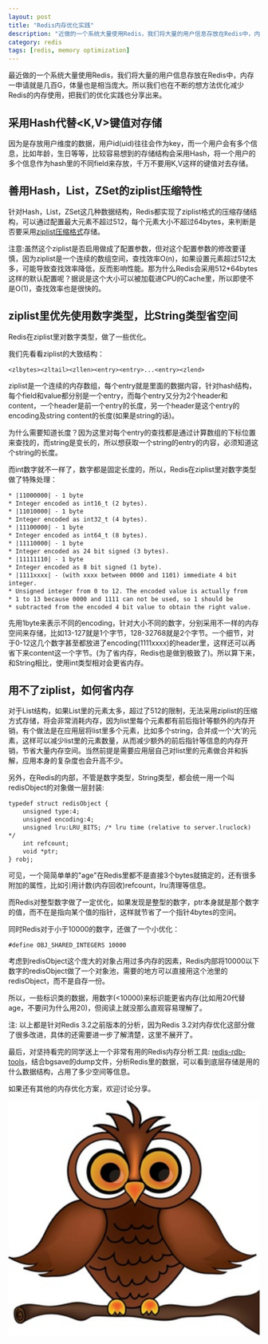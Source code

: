 ```yaml
---
layout: post
title: "Redis内存优化实践"
description: "近做的一个系统大量使用Redis，我们将大量的用户信息存放在Redis中，内存一申请就是几百G，体量也是相当庞大。所以我们也在不断的想方法优化减少Redis的内存使用，把我们的优化实践也分享出来"
category: redis
tags: [redis, memory optimization]
---
```


最近做的一个系统大量使用Redis，我们将大量的用户信息存放在Redis中，内存一申请就是几百G，体量也是相当庞大。所以我们也在不断的想方法优化减少Redis的内存使用，把我们的优化实践也分享出来。

## 采用Hash代替<K,V>键值对存储
因为是存放用户维度的数据，用户id(uid)往往会作为key，而一个用户会有多个信息，比如年龄，生日等等，比较容易想到的存储结构会采用Hash，将一个用户的多个信息作为hash里的不同field来存放，千万不要用K,V这样的键值对去存储。

## 善用Hash，List，ZSet的ziplist压缩特性
针对Hash，List，ZSet这几种数据结构，Redis都实现了ziplist格式的压缩存储结构，可以通过配置最大元素不超过512，每个元素大小不超过64bytes，来判断是否要采用[ziplist压缩格式](http://redisbook1e-gallery.readthedocs.io/en/latest/7-ziplist.html)存储。

注意:虽然这个ziplist是否启用做成了配置参数，但对这个配置参数的修改要谨慎，因为ziplist是一个连续的数组空间，查找效率O(n)，如果设置元素超过512太多，可能导致查找效率降低，反而影响性能。那为什么Redis会采用512*64bytes这样的默认配置呢？据说是这个大小可以被加载进CPU的Cache里，所以即使不是O(1)，查找效率也是很快的。


## ziplist里优先使用数字类型，比String类型省空间
Redis在ziplist里对数字类型，做了一些优化。

我们先看看ziplist的大致结构：

```
<zlbytes><zltail><zllen><entry><entry>...<entry><zlend>
```

ziplist是一个连续的内存数组，每个entry就是里面的数据内容，针对hash结构，每个field和value都分别是一个entry，而每个entry又分为2个header和content，一个header是前一个entry的长度，另一个header是这个entry的encoding及string content的长度(如果是string的话)。

为什么需要知道长度？因为这里对每个entry的查找都是通过计算数组的下标位置来查找的，而string是变长的，所以想获取一个string的entry的内容，必须知道这个string的长度。

而int数字就不一样了，数字都是固定长度的，所以，Redis在ziplist里对数字类型做了特殊处理：

```
* |11000000| - 1 byte
* Integer encoded as int16_t (2 bytes).
* |11010000| - 1 byte
* Integer encoded as int32_t (4 bytes).
* |11100000| - 1 byte
* Integer encoded as int64_t (8 bytes).
* |11110000| - 1 byte
* Integer encoded as 24 bit signed (3 bytes).
* |11111110| - 1 byte
* Integer encoded as 8 bit signed (1 byte).
* |1111xxxx| - (with xxxx between 0000 and 1101) immediate 4 bit integer.
* Unsigned integer from 0 to 12. The encoded value is actually from
* 1 to 13 because 0000 and 1111 can not be used, so 1 should be
* subtracted from the encoded 4 bit value to obtain the right value.
```
先用1byte来表示不同的encoding，针对大小不同的数字，分别采用不一样的内存空间来存储，比如13-127就是1个字节，128-32768就是2个字节。一个细节，对于0-12这几个数字甚至都放进了encoding(1111xxxx)的header里，这样还可以再省下来content这一个字节。(为了省内存，Redis也是做到极致了)。所以算下来，和String相比，使用int类型相对会更省内存。

## 用不了ziplist，如何省内存

对于List结构，如果List里的元素太多，超过了512的限制，无法采用ziplist的压缩方式存储，将会非常消耗内存，因为list里每个元素都有前后指针等额外的内存开销，有个做法是在应用层将list里多个元素，比如多个string，合并成一个‘大’的元素，这样可以减少list里的元素数量，从而减少额外的前后指针等信息的内存开销，节省大量内存空间。当然前提是需要应用层自己对list里的元素做合并和拆解，应用本身的复杂度也会升高不少。

另外，在Redis的内部，不管是数字类型，String类型，都会统一用一个叫redisObject的对象做一层封装:

```
typedef struct redisObject {
    unsigned type:4;
    unsigned encoding:4;
    unsigned lru:LRU_BITS; /* lru time (relative to server.lruclock) */
    int refcount;
    void *ptr;
} robj;

```
可见，一个简简单单的"age"在Redis里都不是直接3个bytes就搞定的，还有很多附加的属性，比如引用计数(内存回收)refcount，lru清理等信息。

而Redis对整型数字做了一定优化，如果发现是整型的数字，ptr本身就是那个数字的值，而不在是指向某个值的指针，这样就节省了一个指针4bytes的空间。

同时Redis对于小于10000的数字，还做了一个小优化：

```
#define OBJ_SHARED_INTEGERS 10000
```
考虑到redisObject这个庞大的对象占用过多内存的因素，Redis内部将10000以下数字的redisObject做了一个对象池，需要的地方可以直接用这个池里的redisObject，而不是自存一份。

所以，一些标识类的数据，用数字(<10000)来标识能更省内存(比如用20代替age，不要问为什么用20)，但阅读上就没那么直观容易理解了。

注: 以上都是针对Redis 3.2之前版本的分析，因为Redis 3.2对内存优化这部分做了很多改进，具体的还需要进一步了解清楚，这里不展开了。

最后，对坚持看完的同学送上一个非常有用的Redis内存分析工具: [redis-rdb-tools](https://github.com/sripathikrishnan/redis-rdb-tools)，结合bgsave的dump文件，分析Redis里的数据，可以看到底层存储是用的什么数据结构，占用了多少空间等信息。

如果还有其他的内存优化方案，欢迎讨论分享。

![image](https://raw.githubusercontent.com/Neway6655/neway6655.github.com/master/images/redis-memory-optimization/cartoon-owl.png)






